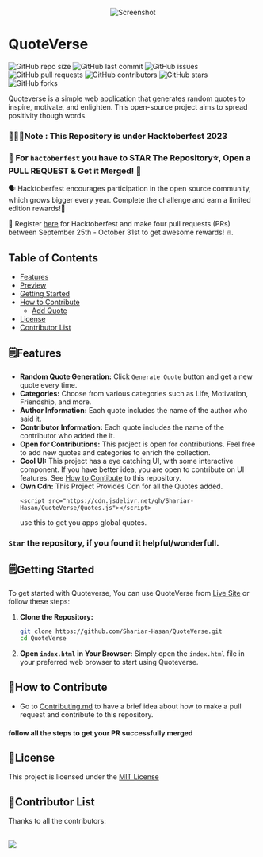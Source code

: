 <div align="center">

![Screenshot](./assets/images/QuoteVeerseText.png)

</div>

# QuoteVerse

![GitHub repo size](https://img.shields.io/github/repo-size/Shariar-Hasan/QuoteVerse)
![GitHub last commit](https://img.shields.io/github/last-commit/Shariar-Hasan/QuoteVerse)
![GitHub issues](https://img.shields.io/github/issues/Shariar-Hasan/QuoteVerse)
![GitHub pull requests](https://img.shields.io/github/issues-pr/Shariar-Hasan/QuoteVerse)
![GitHub contributors](https://img.shields.io/github/contributors/Shariar-Hasan/QuoteVerse)
![GitHub stars](https://img.shields.io/github/stars/Shariar-Hasan/QuoteVerse?style=social)
![GitHub forks](https://img.shields.io/github/forks/Shariar-Hasan/QuoteVerse?style=social)

Quoteverse is a simple web application that generates random quotes to inspire, motivate, and enlighten. This open-source project aims to spread positivity though words.

### 🥳🎉🎊Note : This Repository is under Hacktoberfest 2023

### 🔴 For `hactoberfest` you have to STAR The Repository⭐, Open a PULL REQUEST & Get it Merged! 🎉

🗣 Hacktoberfest encourages participation in the open source community, which grows bigger every year. Complete the challenge and earn a limited edition rewards!🚀

📢 Register [here](https://hacktoberfest.com/) for Hacktoberfest and make four pull requests (PRs) between September 25th - October 31st to get awesome rewards! 🔥.

## Table of Contents

- [Features](#features)
- [Preview](#preview)
- [Getting Started](#getting-started)
- [How to Contribute](#how-to-contribute)
  - [Add Quote](#add-quote)
- [License](#license)
- [Contributor List](#contributor-list)

## 🗒️Features

- **Random Quote Generation:** Click `Generate Quote` button and get a new quote every time.
- **Categories:** Choose from various categories such as Life, Motivation, Friendship, and more.
- **Author Information:** Each quote includes the name of the author who said it.
- **Contributor Information:** Each quote includes the name of the contributor who added the it.
- **Open for Contributions:** This project is open for contributions. Feel free to add new quotes and categories to enrich the collection.
- **Cool UI:** This project has a eye catching UI, with some interactive component. If you have better idea, you are open to contribute on UI features. See [How to Contibute](#🧩how-to-contribute) to this repository.
- **Own Cdn:** This Project Provides Cdn for all the Quotes added.
  ```
  <script src="https://cdn.jsdelivr.net/gh/Shariar-Hasan/QuoteVerse/Quotes.js"></script>
  ```
  use this to get you apps global quotes.

### `Star` the repository, if you found it helpful/wonderfull.

## 🗒️Getting Started

To get started with Quoteverse, You can use QuoteVerse from [Live Site](https://shariar-hasan.github.io/QuoteVerse/) or follow these steps:

1. **Clone the Repository:**

   ```sh
   git clone https://github.com/Shariar-Hasan/QuoteVerse.git
   cd QuoteVerse
   ```

2. **Open `index.html` in Your Browser:**
   Simply open the `index.html` file in your preferred web browser to start using Quoteverse.

## 🧩How to Contribute

- Go to [Contributing.md](Contributing.md) to have a brief idea about how to make a pull request and contribute to this repository.

#### follow all the steps to get your PR successfully merged

## 🔑License

This project is licensed under the [MIT License](LICENSE)

## 🛂Contributor List

Thanks to all the contributors:

<br/>

<a href="https://github.com/Shariar-Hasan/QuoteVerse/graphs/contributors">
  <img src="https://contrib.rocks/image?repo=Shariar-Hasan/QuoteVerse" />
</a>
